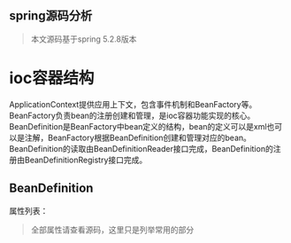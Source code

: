 spring源码分析
---

> 本文源码基于spring 5.2.8版本

# ioc容器结构

ApplicationContext提供应用上下文，包含事件机制和BeanFactory等。BeanFactory负责bean的注册创建和管理，是ioc容器功能实现的核心。BeanDefinition是BeanFactory中bean定义的结构，bean的定义可以是xml也可以是注解，BeanFactory根据BeanDefinition创建和管理对应的bean。BeanDefinition的读取由BeanDefinitionReader接口完成，BeanDefinition的注册由BeanDefinitionRegistry接口完成。

## BeanDefinition
属性列表：
> 全部属性请查看源码，这里只是列举常用的部分

